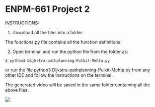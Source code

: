 # ENPM-661 Project 2

INSTRUCTIONS:

1. Download all the files into a folder.

The functions.py file contains all the function definitions.

2. Open terminal and run the python file from the folder as:

```
$ python3 Dijkstra-pathplanning-Pulkit-Mehta.py 
```

or run the file python3 Dijkstra-pathplanning-Pulkit-Mehta.py from any other IDE and follow the instructions on the terminal.

The generated video will be saved in the same folder containing all the above files.

![](https://github.com/pulkitmehta09/ENPM661-Project2/blob/main/output.gif)
